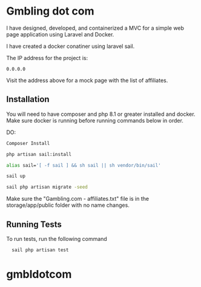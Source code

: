 
# Gmbling dot com

I have designed, developed, and containerized a MVC for a simple web page application using Laravel and Docker.

I have created a docker conatiner using laravel sail. 

The IP address for the project is:

`0.0.0.0`

Visit the address above for a mock page with the list of affiliates.



## Installation


You will need to have composer and php 8.1 or greater installed and docker.
Make sure docker is running before running commands below in order.

DO:
```bash
Composer Install

php artisan sail:install

alias sail='[ -f sail ] && sh sail || sh vendor/bin/sail'

sail up

sail php artisan migrate -seed

```
Make sure the "Gambling.com - affiliates.txt" file is in the storage/app/public folder with no name changes.

## Running Tests

To run tests, run the following command

```bash
  sail php artisan test
```

# gmbldotcom
